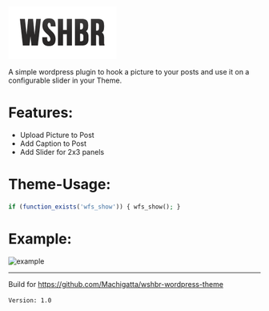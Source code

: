 ![wshbr-logo](/assets/img/logo.png?raw=true "wshbr-logo")

A simple wordpress plugin to hook a picture to your posts and use it on a configurable slider in your Theme. 

# Features:
- Upload Picture to Post
- Add Caption to Post
- Add Slider for 2x3 panels

# Theme-Usage:
```php
if (function_exists('wfs_show')) { wfs_show(); }
```

# Example:
![example](/assets/img/example.gif?raw=true "example")


---
Build for https://github.com/Machigatta/wshbr-wordpress-theme

`Version: 1.0`
